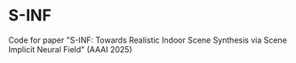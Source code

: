 # S-INF
Code for paper "S-INF: Towards Realistic Indoor Scene Synthesis via Scene Implicit Neural Field" (AAAI 2025)
